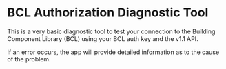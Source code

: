 BCL Authorization Diagnostic Tool
=======

This is a very basic diagnostic tool to test your connection to the Building Component Library (BCL) using your BCL auth key and the v1.1 API.

If an error occurs, the app will provide detailed information as to the cause of the problem.

